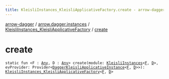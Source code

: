 ```yaml
---
title: KleisliInstances_KleisliApplicativeFactory.create - arrow-dagger
---
```


[arrow-dagger](../../index.html) / [arrow.dagger.instances](../index.html) / [KleisliInstances_KleisliApplicativeFactory](index.html) / [create](./create.html)

# create

`static fun <F : `[`Any`](https://kotlinlang.org/api/latest/jvm/stdlib/kotlin/-any/index.html)`, D : `[`Any`](https://kotlinlang.org/api/latest/jvm/stdlib/kotlin/-any/index.html)`> create(module: `[`KleisliInstances`](../-kleisli-instances/index.html)`<`[`F`](create.html#F)`, `[`D`](create.html#D)`>, evProvider: Provider<`[`DaggerKleisliApplicativeInstance`](../-dagger-kleisli-applicative-instance/index.html)`<`[`F`](create.html#F)`, `[`D`](create.html#D)`>>): `[`KleisliInstances_KleisliApplicativeFactory`](index.html)`<`[`F`](create.html#F)`, `[`D`](create.html#D)`>`